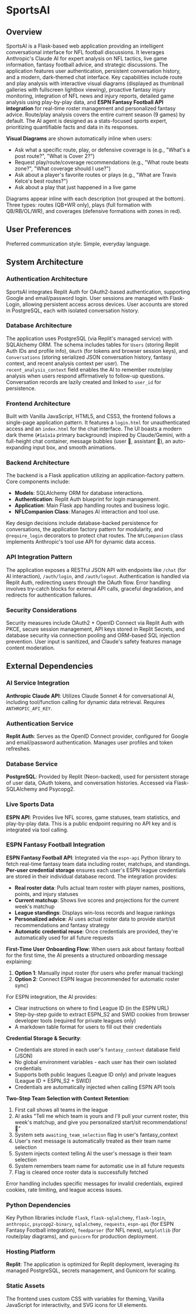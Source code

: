 # SportsAI

## Overview

SportsAI is a Flask-based web application providing an intelligent conversational interface for NFL football discussions. It leverages Anthropic's Claude AI for expert analysis on NFL tactics, live game information, fantasy football advice, and strategic discussions. The application features user authentication, persistent conversation history, and a modern, dark-themed chat interface. Key capabilities include route and play analysis with interactive visual diagrams (displayed as thumbnail galleries with fullscreen lightbox viewing), proactive fantasy injury monitoring, integration of NFL news and injury reports, detailed game analysis using play-by-play data, and **ESPN Fantasy Football API integration** for real-time roster management and personalized fantasy advice. Route/play analysis covers the entire current season (9 games) by default. The AI agent is designed as a stats-focused sports expert, prioritizing quantifiable facts and data in its responses.

**Visual Diagrams** are shown automatically inline when users:
- Ask what a specific route, play, or defensive coverage is (e.g., "What's a post route?", "What is Cover 2?")
- Request play/route/coverage recommendations (e.g., "What route beats zone?", "What coverage should I use?")
- Ask about a player's favorite routes or plays (e.g., "What are Travis Kelce's best routes?")
- Ask about a play that just happened in a live game

Diagrams appear inline with each description (not grouped at the bottom). Three types: routes (QB+WR only), plays (full formation with QB/RB/OL/WR), and coverages (defensive formations with zones in red).

## User Preferences

Preferred communication style: Simple, everyday language.

## System Architecture

### Authentication Architecture

SportsAI integrates Replit Auth for OAuth2-based authentication, supporting Google and email/password login. User sessions are managed with Flask-Login, allowing persistent access across devices. User accounts are stored in PostgreSQL, each with isolated conversation history.

### Database Architecture

The application uses PostgreSQL (via Replit's managed service) with SQLAlchemy ORM. The schema includes tables for `Users` (storing Replit Auth IDs and profile info), `OAuth` (for tokens and browser session keys), and `Conversations` (storing serialized JSON conversation history, fantasy context, and recent analysis context per user). The `recent_analysis_context` field enables the AI to remember route/play analysis when users respond affirmatively to follow-up questions. Conversation records are lazily created and linked to `user_id` for persistence.

### Frontend Architecture

Built with Vanilla JavaScript, HTML5, and CSS3, the frontend follows a single-page application pattern. It features a `login.html` for unauthenticated access and an `index.html` for the chat interface. The UI boasts a modern dark theme (`#1a1a1a` primary background) inspired by Claude/Gemini, with a full-height chat container, message bubbles (user 👤, assistant 🏈), an auto-expanding input box, and smooth animations.

### Backend Architecture

The backend is a Flask application utilizing an application-factory pattern. Core components include:
- **Models**: SQLAlchemy ORM for database interactions.
- **Authentication**: Replit Auth blueprint for login management.
- **Application**: Main Flask app handling routes and business logic.
- **NFLCompanion Class**: Manages AI interaction and tool use.

Key design decisions include database-backed persistence for conversations, the application factory pattern for modularity, and `@require_login` decorators to protect chat routes. The `NFLCompanion` class implements Anthropic's tool use API for dynamic data access.

### API Integration Pattern

The application exposes a RESTful JSON API with endpoints like `/chat` (for AI interaction), `/auth/login`, and `/auth/logout`. Authentication is handled via Replit Auth, redirecting users through the OAuth flow. Error handling involves try-catch blocks for external API calls, graceful degradation, and redirects for authentication failures.

### Security Considerations

Security measures include OAuth2 + OpenID Connect via Replit Auth with PKCE, secure session management, API keys stored in Replit Secrets, and database security via connection pooling and ORM-based SQL injection prevention. User input is sanitized, and Claude's safety features manage content moderation.

## External Dependencies

### AI Service Integration

**Anthropic Claude API**: Utilizes Claude Sonnet 4 for conversational AI, including tool/function calling for dynamic data retrieval. Requires `ANTHROPIC_API_KEY`.

### Authentication Service

**Replit Auth**: Serves as the OpenID Connect provider, configured for Google and email/password authentication. Manages user profiles and token refreshes.

### Database Service

**PostgreSQL**: Provided by Replit (Neon-backed), used for persistent storage of user data, OAuth tokens, and conversation histories. Accessed via Flask-SQLAlchemy and Psycopg2.

### Live Sports Data

**ESPN API**: Provides live NFL scores, game statuses, team statistics, and play-by-play data. This is a public endpoint requiring no API key and is integrated via tool calling.

### ESPN Fantasy Football Integration

**ESPN Fantasy Football API**: Integrated via the `espn-api` Python library to fetch real-time fantasy team data including roster, matchups, and standings. **Per-user credential storage** ensures each user's ESPN league credentials are stored in their individual database record. The integration provides:
- **Real roster data**: Pulls actual team roster with player names, positions, points, and injury statuses
- **Current matchup**: Shows live scores and projections for the current week's matchup
- **League standings**: Displays win-loss records and league rankings
- **Personalized advice**: AI uses actual roster data to provide start/sit recommendations and fantasy strategy
- **Automatic credential reuse**: Once credentials are provided, they're automatically used for all future requests

**First-Time User Onboarding Flow**:
When users ask about fantasy football for the first time, the AI presents a structured onboarding message explaining:
1. **Option 1**: Manually input roster (for users who prefer manual tracking)
2. **Option 2**: Connect ESPN league (recommended for automatic roster sync)

For ESPN integration, the AI provides:
- Clear instructions on where to find League ID (in the ESPN URL)
- Step-by-step guide to extract ESPN_S2 and SWID cookies from browser developer tools (required for private leagues only)
- A markdown table format for users to fill out their credentials

**Credential Storage & Security**:
- Credentials are stored in each user's `fantasy_context` database field (JSON)
- No global environment variables - each user has their own isolated credentials
- Supports both public leagues (League ID only) and private leagues (League ID + ESPN_S2 + SWID)
- Credentials are automatically injected when calling ESPN API tools

**Two-Step Team Selection with Context Retention**:
1. First call shows all teams in the league
2. AI asks "Tell me which team is yours and I'll pull your current roster, this week's matchup, and give you personalized start/sit recommendations! 🎯"
3. System sets `awaiting_team_selection` flag in user's fantasy_context
4. User's next message is automatically treated as their team name selection
5. System injects context telling AI the user's message is their team selection
6. System remembers team name for automatic use in all future requests
7. Flag is cleared once roster data is successfully fetched

Error handling includes specific messages for invalid credentials, expired cookies, rate limiting, and league access issues.

### Python Dependencies

Key Python libraries include `flask`, `flask-sqlalchemy`, `flask-login`, `anthropic`, `psycopg2-binary`, `sqlalchemy`, `requests`, `espn-api` (for ESPN Fantasy Football integration), `feedparser` (for NFL news), `matplotlib` (for route/play diagrams), and `gunicorn` for production deployment.

### Hosting Platform

**Replit**: The application is optimized for Replit deployment, leveraging its managed PostgreSQL, secrets management, and Gunicorn for scaling.

### Static Assets

The frontend uses custom CSS with variables for theming, Vanilla JavaScript for interactivity, and SVG icons for UI elements.